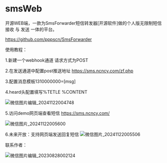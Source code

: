 # smsWeb
开源WEB端，一款为SmsForwarder短信转发器[开源软件]做的个人版无限制短信 接收 与 发送 一体的平台。

https://github.com/pppscn/SmsForwarder

使用教程：

1.新建一个webhook通道 请求方式为POST

2.在发送通道中配置post推送地址 https://sms.ncncy.com/zf.php

3.配置消息模板1310000000=[msg]

4.heard头配置填写%TETLE  %CONTENT

![微信图片编辑_20241122004748](https://github.com/user-attachments/assets/9be0c8db-4289-4bfd-8751-da5b4b291ad5)

5.访问demo网页端查看短信 https://sms.ncncy.com/

![微信图片_20241122005600](https://github.com/user-attachments/assets/174db592-eb83-4f64-bd97-8d8fe0f90538)

6.未来开放：支持网页端发送回复短信
![微信图片_20241122005506](https://github.com/user-attachments/assets/16519a0b-c46e-40b0-abd5-abaf27cb0544)

联系作者：

![微信图片编辑_20230828002124](https://github.com/user-attachments/assets/e7f76517-ca61-4bcd-aa28-0f581c26c6f2)
